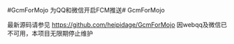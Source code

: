 #GcmForMojo
为QQ和微信开启FCM推送# GcmForMojo

最新源码请参见 https://github.com/heipidage/GcmForMojo
因webqq及微信已不可用，本项目无限期停止维护
